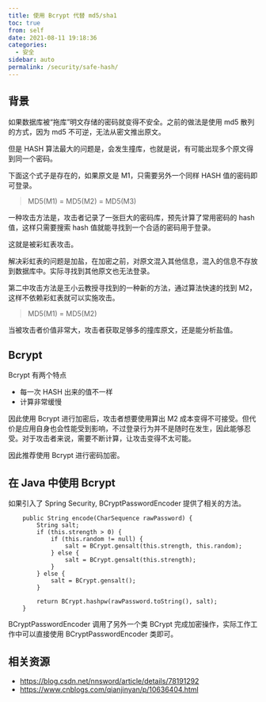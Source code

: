 ```yaml
---
title: 使用 Bcrypt 代替 md5/sha1
toc: true
from: self
date: 2021-08-11 19:18:36
categories: 
  - 安全
sidebar: auto
permalink: /security/safe-hash/
---
```


## 背景

如果数据库被“拖库”明文存储的密码就变得不安全。之前的做法是使用 md5 散列的方式，因为 md5 不可逆，无法从密文推出原文。

但是 HASH 算法最大的问题是，会发生撞库，也就是说，有可能出现多个原文得到同一个密码。

下面这个式子是存在的，如果原文是 M1，只需要另外一个同样 HASH 值的密码即可登录。

> MD5(M1) = MD5(M2) = MD5(M3)

一种攻击方法是，攻击者记录了一张巨大的密码库，预先计算了常用密码的 hash 值，这样只需要搜索 hash 值就能寻找到一个合适的密码用于登录。

这就是被彩虹表攻击。

解决彩虹表的问题是加盐，在加密之前，对原文混入其他信息，混入的信息不存放到数据库中。实际寻找到其他原文也无法登录。

第二中攻击方法是王小云教授寻找到的一种新的方法，通过算法快速的找到 M2，这样不依赖彩虹表就可以实施攻击。

> MD5(M1) = MD5(M2)

当被攻击者价值非常大，攻击者获取足够多的撞库原文，还是能分析盐值。

## Bcrypt

Bcrypt 有两个特点

- 每一次 HASH 出来的值不一样
- 计算非常缓慢

因此使用 Bcrypt 进行加密后，攻击者想要使用算出 M2 成本变得不可接受。但代价是应用自身也会性能受到影响，不过登录行为并不是随时在发生，因此能够忍受。对于攻击者来说，需要不断计算，让攻击变得不太可能。

因此推荐使用 Bcrypt 进行密码加密。

## 在 Java 中使用 Bcrypt

如果引入了 Spring Security, BCryptPasswordEncoder 提供了相关的方法。

```
    public String encode(CharSequence rawPassword) {
        String salt;
        if (this.strength > 0) {
            if (this.random != null) {
                salt = BCrypt.gensalt(this.strength, this.random);
            } else {
                salt = BCrypt.gensalt(this.strength);
            }
        } else {
            salt = BCrypt.gensalt();
        }

        return BCrypt.hashpw(rawPassword.toString(), salt);
    }
```

BCryptPasswordEncoder 调用了另外一个类 BCrypt 完成加密操作，实际工作工作中可以直接使用 BCryptPasswordEncoder 类即可。

## 相关资源

- https://blog.csdn.net/nnsword/article/details/78191292
- https://www.cnblogs.com/qianjinyan/p/10636404.html







